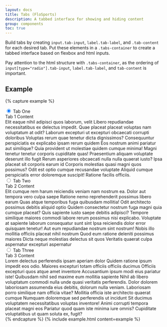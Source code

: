 ```yaml
---
layout: docs
title: Tabs (FloSports)
description: A tabbed interface for showing and hiding content
group: components
toc: true
---
```


Build tabs by creating  `input.tab-input`, `label.tab-label`, and
`.tab-content` for each desired tab. Put these elements in a `.tabs-container`
to create a tabbed interface based on flexbox and html inputs.

Pay attention to the html structure
with `.tabs-container`, as the ordering of `input[type="radio"].tab-input`,
`label.tab-label`, and `tab-content` is important.

## Example

{% capture example %}
<section class="tabs-container">

  <input id="tab-one" type="radio" name="example-tabs" checked="checked" class="tab-input"/>
  <label for="tab-one" class="tab-label">Tab One</label>
  <div class="tab-content"> Tab 1 Content 
    <div> Elit eaque nihil adipisci quos laborum, velit Libero repudiandae necessitatibus ex delectus impedit. Quae placeat placeat voluptas nam voluptatum at odit? Laborum excepturi ut excepturi obcaecati corrupti doloribus Voluptas rerum quae tenetur dicta dignissimos? Consequuntur perspiciatis ex explicabo ipsam rerum quidem Eos nostrum animi pariatur aut similique? Quia provident ut molestiae quidem cumque minima! Magni tenetur tenetur corporis cupiditate quas! Praesentium aliquam voluptate deserunt illo fugit Rerum asperiores obcaecati nulla nulla quaerat iusto? Ipsa placeat sit corporis earum id Corporis molestias quasi magni quos possimus? Odit est optio cumque recusandae voluptate Aliquid cumque perspiciatis error doloremque suscipit! Ratione facilis officiis.  </div>
  </div>

  <input id="tab-two" type="radio" name="example-tabs" class="tab-input"/>
  <label for="tab-two" class="tab-label">Tab Two</label>
  <div class="tab-content"> Tab 2 Content 
    <div> Elit cumque rem harum reiciendis veniam nam nostrum ea. Dolor aut tempora vero culpa saepe Ratione nemo reprehenderit possimus libero earum Quas atque temporibus fuga quibusdam mollitia! Odit architecto possimus debitis aliquid optio Quidem consectetur nostrum fuga magni quia cumque placeat? Quis sapiente iusto saepe debitis adipisci? Tempore similique maiores commodi labore rerum possimus nisi explicabo. Voluptate at sapiente laborum consequatur sunt sint Ipsa reiciendis dolor error quisquam tenetur! Aut eum repudiandae nostrum sint nostrum! Nobis illo mollitia officiis placeat nihil nostrum Quod eum ratione deleniti possimus maiores Dicta neque molestias delectus sit quos Veritatis quaerat culpa aspernatur excepturi aspernatur </div>
  </div>

  <input id="tab-three" type="radio" name="example-tabs" class="tab-input"/>
  <label for="tab-three" class="tab-label">Tab Three</label>
  <div class="tab-content"> Tab 3 Content 
    <div> Lorem delectus perferendis ipsam aperiam dolor Quidem ratione ipsum impedit eos odio. Maiores excepturi totam officiis officiis ducimus Officiis excepturi quos atque amet inventore Accusantium ipsum modi eius pariatur iste! Quibusdam nihil sed maxime eum mollitia sapiente Nihil ab libero voluptatum commodi nulla unde quasi veritatis perferendis. Dolor dolorem laboriosam assumenda eius debitis, dolorum nulla veniam. Laboriosam porro similique nam officia vitae? Mollitia officia iste architecto quaerat cumque Numquam doloremque sed perferendis ut incidunt Sit ducimus voluptatem necessitatibus voluptas inventore! Animi corrupti tempora placeat magni eos Pariatur quod quam iste minima iure omnis? Cupiditate voluptatibus ut quam soluta ex, fugit?  </div>
  </div>

</section>
{% endcapture %}
{% include example.html content=example %}


